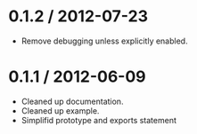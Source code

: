 
0.1.2 / 2012-07-23
==================

  * Remove debugging unless explicitly enabled.

0.1.1 / 2012-06-09
==================

  * Cleaned up documentation.
  * Cleaned up example.
  * Simplifid prototype and exports statement
